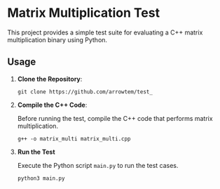 # Matrix Multiplication Test

This project provides a simple test suite for evaluating a C++ matrix multiplication binary using Python.

## Usage

1. **Clone the Repository**:

    ```
    git clone https://github.com/arrowtem/test_
    ```

2. **Compile the C++ Code**:

    Before running the test, compile the C++ code that performs matrix multiplication.

    ```
    g++ -o matrix_multi matrix_multi.cpp
    ```

3. **Run the Test**

    Execute the Python script `main.py` to run the test cases.

    ```
    python3 main.py
    ```
